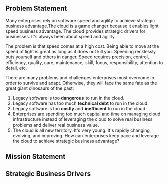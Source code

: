 ## Problem Statement
Many enterprises rely on software speed and agility to achieve strategic business advantage.The cloud is a game changer 
because it enables light speed business advantage. The cloud provides strategic drivers for businesses. It's always been 
about speed and agility.

The problem is that speed comes at a high cost. Being able to move at the speed of light is great as long as it does not kill you. 
Speeding recklessly puts yourself and others in danger. Speed requires precision, control, efficiency, quality, care, maintenance, 
skill, focus, responsibility, attention to detail, etc.

There are many problems and challenges enterprises must overcome in order to survive and adapt. Otherwise, they will face the 
same fate as the great giant dinosaurs of the past: 

1. Legacy software is too **dangerous** to run in the cloud.
2. Legacy software has too much **technical debt** to run in the cloud.
3. Legacy software is too **costly** and **inefficient** to run in the cloud.
4. Enterprises are spending too much capital and time on managing cloud infrastructure instead of leveraging the cloud to 
   solve real business problems and deliver real business value.
5. The cloud is all new territory. It's very young. It's rapidly changing, evolving, and improving.
   How can enterprises keep pace and leverage the cloud to achieve strategic business advantage?
   
## Mission Statement

## Strategic Business Drivers 
